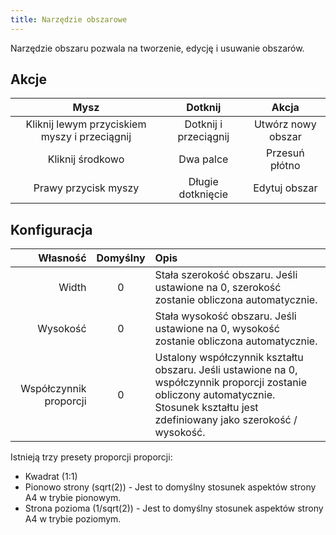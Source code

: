 ```yaml
---
title: Narzędzie obszarowe
---
```


Narzędzie obszaru pozwala na tworzenie, edycję i usuwanie obszarów.

## Akcje

|                      Mysz                     |        Dotknij        |        Akcja       |
| :-------------------------------------------: | :-------------------: | :----------------: |
| Kliknij lewym przyciskiem myszy i przeciągnij | Dotknij i przeciągnij | Utwórz nowy obszar |
|                Kliknij środkowo               |       Dwa palce       |   Przesuń płótno   |
|              Prawy przycisk myszy             |   Długie dotknięcie   |    Edytuj obszar   |

## Konfiguracja

|               Własność | Domyślny | Opis                                                                                                                                                                                                                                  |
| ---------------------: | :------: | :------------------------------------------------------------------------------------------------------------------------------------------------------------------------------------------------------------------------------------ |
|                  Width |     0    | Stała szerokość obszaru. Jeśli ustawione na 0, szerokość zostanie obliczona automatycznie.                                                                                                            |
|               Wysokość |     0    | Stała wysokość obszaru. Jeśli ustawione na 0, wysokość zostanie obliczona automatycznie.                                                                                                              |
| Współczynnik proporcji |     0    | Ustalony współczynnik kształtu obszaru. Jeśli ustawione na 0, współczynnik proporcji zostanie obliczony automatycznie. Stosunek kształtu jest zdefiniowany jako szerokość / wysokość. |

Istnieją trzy presety proporcji proporcji:

- Kwadrat (1:1)
- Pionowo strony (sqrt(2)) - Jest to domyślny stosunek aspektów strony A4 w trybie pionowym.
- Strona pozioma (1/sqrt(2)) - Jest to domyślny stosunek aspektów strony A4 w trybie poziomym.
